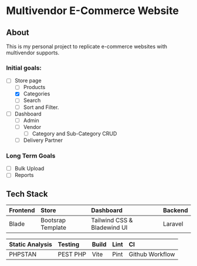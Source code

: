 # Multivendor E-Commerce Website

## About

This is my personal project to replicate e-commerce websites with multivendor supports.

### Initial goals:

- [ ]  Store page
    - [ ] Products
    - [X] Categories
    - [ ] Search
    - [ ] Sort and Filter.
- [ ] Dashboard
    - [ ] Admin
    - [ ] Vendor
        - [ ] Category and Sub-Category CRUD
    - [ ] Delivery Partner

### Long Term Goals

- [ ] Bulk Upload
- [ ] Reports

## Tech Stack

| Frontend | Store             | Dashboard                   | Backend |
|:---------|:------------------|:----------------------------|:--------|
| Blade    | Bootsrap Template | Tailwind CSS & Bladewind UI | Laravel | 

| Static Analysis | Testing  | Build | Lint | CI              |
|:----------------|:---------|:------|:-----|:----------------|
| PHPSTAN         | PEST PHP | Vite  | Pint | Github Workflow |
